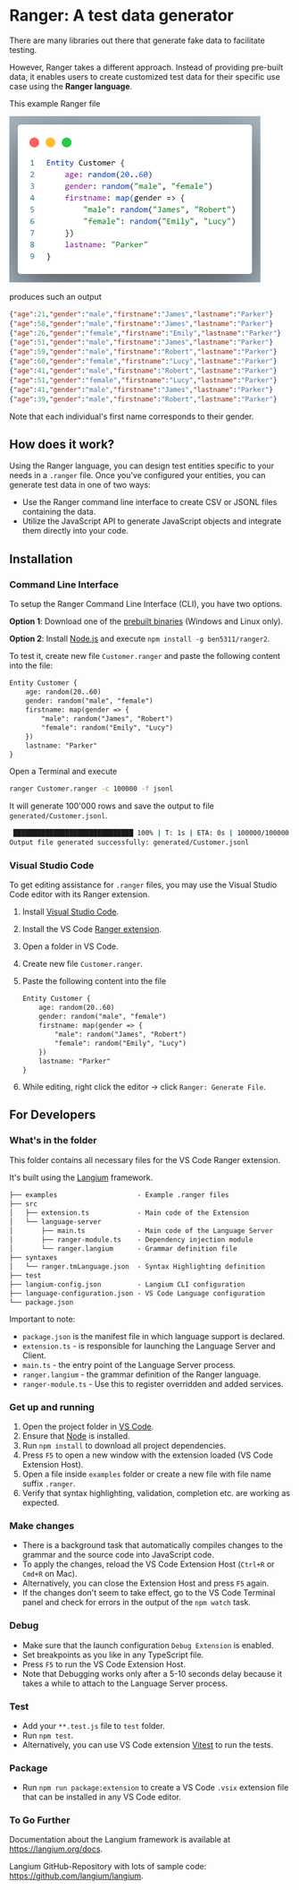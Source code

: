 # Ranger: A test data generator

There are many libraries out there that generate fake data to facilitate testing.

However, Ranger takes a different approach.
Instead of providing pre-built data, it enables users to create customized test data for their specific use case using the **Ranger language**.

This example Ranger file

<!-- markdownlint-disable MD033 -->
<img src="https://raw.githubusercontent.com/ben5311/ranger2/main/images/customer.png" alt="Example Ranger file" width="450"/>

produces such an output

```json
{"age":21,"gender":"male","firstname":"James","lastname":"Parker"}
{"age":58,"gender":"male","firstname":"James","lastname":"Parker"}
{"age":26,"gender":"female","firstname":"Emily","lastname":"Parker"}
{"age":51,"gender":"male","firstname":"James","lastname":"Parker"}
{"age":59,"gender":"male","firstname":"Robert","lastname":"Parker"}
{"age":60,"gender":"female","firstname":"Lucy","lastname":"Parker"}
{"age":41,"gender":"male","firstname":"Robert","lastname":"Parker"}
{"age":51,"gender":"female","firstname":"Lucy","lastname":"Parker"}
{"age":41,"gender":"male","firstname":"James","lastname":"Parker"}
{"age":39,"gender":"male","firstname":"Robert","lastname":"Parker"}
```

Note that each individual's first name corresponds to their gender.

## How does it work?

Using the Ranger language, you can design test entities specific to your needs in a `.ranger` file. Once you've configured your entities, you can generate test data in one of two ways:

* Use the Ranger command line interface to create CSV or JSONL files containing the data.
* Utilize the JavaScript API to generate JavaScript objects and integrate them directly into your code.

## Installation

### Command Line Interface

To setup the Ranger Command Line Interface (CLI), you have two options.

**Option 1**: Download one of the [prebuilt binaries](https://github.com/ben5311/ranger2/releases) (Windows and Linux  only).

**Option 2**: Install [Node.js](https://nodejs.org/) and execute `npm install -g ben5311/ranger2`.

To test it, create new file `Customer.ranger` and paste the following content into the file:

```ranger
Entity Customer {
    age: random(20..60)
    gender: random("male", "female")
    firstname: map(gender => {
        "male": random("James", "Robert")
        "female": random("Emily", "Lucy")
    })
    lastname: "Parker"
}
```

Open a Terminal and execute

```bash
ranger Customer.ranger -c 100000 -f jsonl
```

It will generate 100'000 rows and save the output to file `generated/Customer.jsonl`.

```bash
 ██████████████████████████████ 100% | T: 1s | ETA: 0s | 100000/100000
Output file generated successfully: generated/Customer.jsonl
```

### Visual Studio Code

To get editing assistance for `.ranger` files, you may
use the Visual Studio Code editor with its Ranger extension.

1. Install [Visual Studio Code](https://code.visualstudio.com/).
2. Install the VS Code [Ranger extension](https://marketplace.visualstudio.com/items?itemName=bheimann.ranger).
3. Open a folder in VS Code.
4. Create new file `Customer.ranger`.
5. Paste the following content into the file

    ```ranger
    Entity Customer {
        age: random(20..60)
        gender: random("male", "female")
        firstname: map(gender => {
            "male": random("James", "Robert")
            "female": random("Emily", "Lucy")
        })
        lastname: "Parker"
    }
    ```

6. While editing, right click the editor -> click `Ranger: Generate File`.

## For Developers

### What's in the folder

This folder contains all necessary files for the VS Code Ranger extension.

It's built using the [Langium](https://langium.org/) framework.

```text
├── examples                    - Example .ranger files
├── src                 
│   ├── extension.ts            - Main code of the Extension
│   └── language-server         
│       ├── main.ts             - Main code of the Language Server
│       ├── ranger-module.ts    - Dependency injection module
│       └── ranger.langium      - Grammar definition file
├── syntaxes
│   └── ranger.tmLanguage.json  - Syntax Highlighting definition
├── test
├── langium-config.json         - Langium CLI configuration
├── language-configuration.json - VS Code Language configuration
└── package.json                
```

Important to note:

* `package.json` is the manifest file in which language support is declared.
* `extension.ts` - is responsible for launching the Language Server and Client.
* `main.ts` - the entry point of the Language Server process.
* `ranger.langium` - the grammar definition of the Ranger language.
* `ranger-module.ts` - Use this to register overridden and added services.

### Get up and running

1. Open the project folder in [VS Code](https://code.visualstudio.com/).
2. Ensure that [Node](https://nodejs.org/en/download/) is installed.
3. Run `npm install` to download all project dependencies.
4. Press `F5` to open a new window with the extension loaded (VS Code Extension Host).
5. Open a file inside `examples` folder or create a new file with file name suffix `.ranger`.
6. Verify that syntax highlighting, validation, completion etc. are working as expected.

### Make changes

* There is a background task that automatically compiles changes to the grammar
and the source code into JavaScript code.
* To apply the changes, reload the VS Code Extension Host (`Ctrl+R` or `Cmd+R` on Mac).
* Alternatively, you can close the Extension Host and press `F5` again.
* If the changes don't seem to take effect, go to the VS Code Terminal panel and check for errors in the output of the `npm watch` task.

### Debug

* Make sure that the launch configuration `Debug Extension` is enabled.
* Set breakpoints as you like in any TypeScript file.
* Press `F5` to run the VS Code Extension Host.
* Note that Debugging works only after a 5-10 seconds delay because it takes a while to attach to the Language Server process.

### Test

* Add your `**.test.js` file to `test` folder.
* Run `npm test`.
* Alternatively, you can use VS Code extension [Vitest](https://marketplace.visualstudio.com/items?itemName=ZixuanChen.vitest-explorer) to run the tests.

### Package

* Run `npm run package:extension` to create a VS Code `.vsix` extension file that can be installed in any VS Code editor.

### To Go Further

Documentation about the Langium framework is available at <https://langium.org/docs>.

Langium GitHub-Repository with lots of sample code: <https://github.com/langium/langium>.
